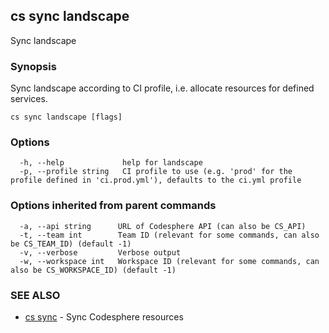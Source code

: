 ## cs sync landscape

Sync landscape

### Synopsis

Sync landscape according to CI profile, i.e. allocate resources for defined services.

```
cs sync landscape [flags]
```

### Options

```
  -h, --help             help for landscape
  -p, --profile string   CI profile to use (e.g. 'prod' for the profile defined in 'ci.prod.yml'), defaults to the ci.yml profile
```

### Options inherited from parent commands

```
  -a, --api string      URL of Codesphere API (can also be CS_API)
  -t, --team int        Team ID (relevant for some commands, can also be CS_TEAM_ID) (default -1)
  -v, --verbose         Verbose output
  -w, --workspace int   Workspace ID (relevant for some commands, can also be CS_WORKSPACE_ID) (default -1)
```

### SEE ALSO

* [cs sync](cs_sync.md)	 - Sync Codesphere resources

